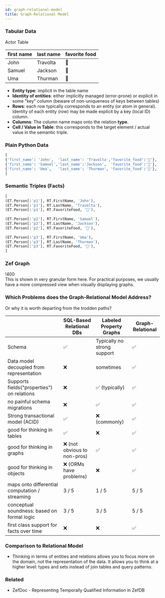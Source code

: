 ```yaml
---
id: graph-relational-model
title: Graph-Relational Model
---
```


  
  
  
### Tabular Data  
Actor Table  
  
 | first name | last name | favorite food |  
 | ---------- | --------- | ------------- |  
 | John       | Travolta  | 🍕            |  
 | Samuel     | Jackson   | 🍔            |  
 | Uma        | Thurman   | 🥦            |  
  
- **Entity type**: implicit in the table name  
- **Identity of entities**: either implicitly managed (error-prone) or explicit in some "key" column (beware of non-uniqueness of keys between tables)  
- **Rows**: each row typically corresponds to an entity (or atom in general). Identity of each entity (row) may be made explicit by a key (local ID) column.  
- **Columns**: The column name maps onto the relation **type**.   
- **Cell / Value in Table**: this corresponds to the target element / actual value in the semantic triple.  
  
  
  
  
### Plain Python Data  
```python  
[  
{'first_name': 'John',  'last_name': 'Travolta','favorite_food':'🍕'},  
{'first_name': 'Samuel','last_name':'Jackson',  'favorite_food':'🍔'},  
{'first_name': 'Uma',   'last_name': 'Thurman', 'favorite_food':'🥦'},  
]  
```  
  
  
  
### Semantic Triples (Facts)  
```python  
[  
(ET.Person[:'p1'], RT.FirstName, 'John'),  
(ET.Person[:'p1'], RT.LastName, 'Travolta'),  
(ET.Person[:'p1'], RT.FavoriteFood, '🍕'),  
  
(ET.Person[:'p2'], RT.FirstName, 'Samuel'),  
(ET.Person[:'p2'], RT.LastName, 'Jackson'),  
(ET.Person[:'p2'], RT.FavoriteFood, '🍔'),  
  
(ET.Person[:'p3'], RT.FirstName, 'Uma'),  
(ET.Person[:'p3'], RT.LastName, 'Thurman'),  
(ET.Person[:'p3'], RT.FavoriteFood, '🥦'),  
]  
```  
  
  
  
### Zef Graph  
!400  
This is shown in very granular form here. For practical purposes, we usually have a more compressed view when visually displaying graphs.  
  
  
  
### Which Problems does the Graph-Relational Model Address?  
Or why it is worth departing from the trodden paths?  
  
|                                                | SQL-Based Relational DBs     | Labeled Property Graphs     | Graph-Relational |  
| ---------------------------------------------- | ---------------------------- | --------------------------- | ---------------- |  
| Schema                                         | ✅                           | Typically no strong support | ✅               |  
| Data model decoupled from representation       | ❌                           | sometimes                   | ✅               |  
| Supports fields("properties") on relations     | ❌                           | ✅  (typically)             | ✅               |  
| no painful schema migrations                   | ❌                           | ✅                          | ✅               |  
| Strong transactional model (ACID)              | ✅                           | ❌ (commonly)               | ✅               |  
| good for thinking in tables                    | ✅                           | ❌                          | ✅               |  
| good for thinking in graphs                    | ❌ (not obvious to non-pros) | ✅                          | ✅               |  
| good for thinking in objects                   | ❌ (ORMs have problems)      | ❌                          | ✅               |  
| maps onto differential computation / streaming | 3 / 5                        | 1 / 5                       | 5 / 5            |  
| conceptual soundness: based on formal logic    | 3 / 5                        | 3 / 5                       | 5 / 5            |  
| first class support for facts over time        | ❌                           | ❌                          | ✅               |  
  
  
  
	  
  
### Comparison to Relational Model  
- Thinking in terms of entities and relations allows you to focus more on the domain, not the representation of the data. It allows you to think at a higher level: types and sets instead of join tables and query patterns.  
  
  
### Related  
- ZefDoc - Representing Temporally Qualified Information in ZefDB  
